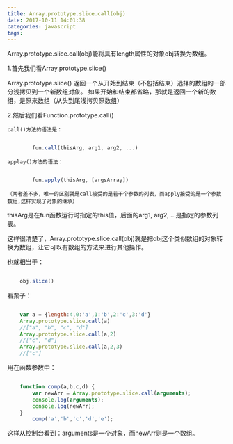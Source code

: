 ```yaml
---
title: Array.prototype.slice.call(obj)
date: 2017-10-11 14:01:38
categories: javascript
tags: 
---
```


Array.prototype.slice.call(obj)能将具有length属性的对象obj转换为数组。

1.首先我们看Array.prototype.slice()

Array.prototype.slice()
返回一个从开始到结束（不包括结束）选择的数组的一部分浅拷贝到一个新数组对象。
如果开始和结束都省略，那就是返回一个新的数组，是原来数组（从头到尾浅拷贝原数组）

2.然后我们看Function.prototype.call()

	call()方法的语法是：

``` js

		fun.call(thisArg, arg1, arg2, ...)

```

	applay()方法的语法：
		
``` js

		fun.apply(thisArg, [argsArray])

```

	（两者差不多，唯一的区别就是call接受的是若干个参数的列表，而apply接受的是一个参数数组,这样实现了对象的继承）

thisArg是在fun函数运行时指定的this值，后面的arg1, arg2, ...是指定的参数列表。

这样很清楚了，Array.prototype.slice.call(obj)就是把obj这个类似数组的对象转换为数组，让它可以有数组的方法来进行其他操作。

也就相当于：

``` js

	obj.slice()

```

看栗子：

``` js

	var a = {length:4,0:'a',1:'b',2:'c',3:'d'}
	Array.prototype.slice.call(a)
	//["a", "b", "c", "d"]
	Array.prototype.slice.call(a,2)	
	//["c", "d"]
	Array.prototype.slice.call(a,2,3)
	//["c"]

```

用在函数参数中：

``` js

	function comp(a,b,c,d) {
        var newArr = Array.prototype.slice.call(arguments);
        console.log(arguments);
        console.log(newArr);
    }
		comp('a','b','c','d','e');	

```

这样从控制台看到：arguments是一个对象，而newArr则是一个数组。
